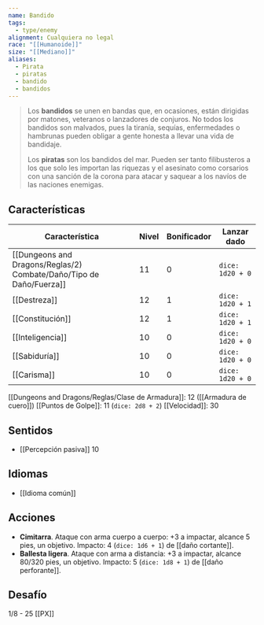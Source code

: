 ```yaml
---
name: Bandido
tags:
  - type/enemy
alignment: Cualquiera no legal
race: "[[Humanoide]]"
size: "[[Mediano]]"
aliases:
  - Pirata
  - piratas
  - bandido
  - bandidos
---
```

> Los **bandidos** se unen en bandas que, en ocasiones, están dirigidas por matones, veteranos o lanzadores de conjuros. No todos los bandidos son malvados, pues la tiranía, sequías, enfermedades o hambrunas pueden obligar a gente honesta a llevar una vida de bandidaje. 
> 
> Los **piratas** son los bandidos del mar. Pueden ser tanto filibusteros a los que solo les importan las riquezas y el asesinato como corsarios con una sanción de la corona para atacar y saquear a los navíos de las naciones enemigas.
## Características
| Característica | Nivel | Bonificador | Lanzar dado |
| ---- | ---- | ---- | ---- |
| [[Dungeons and Dragons/Reglas/2) Combate/Daño/Tipo de Daño/Fuerza]] | 11 | 0 | `dice: 1d20 + 0` |
| [[Destreza]] | 12 | 1 | `dice: 1d20 + 1` |
| [[Constitución]] | 12 | 1 | `dice: 1d20 + 1` |
| [[Inteligencia]] | 10 | 0 | `dice: 1d20 + 0` |
| [[Sabiduría]] | 10 | 0 | `dice: 1d20 + 0` |
| [[Carisma]] | 10 | 0 | `dice: 1d20 + 0` |

[[Dungeons and Dragons/Reglas/Clase de Armadura]]: 12 ([[Armadura de cuero]])
[[Puntos de Golpe]]: 11 (`dice: 2d8 + 2`)
[[Velocidad]]: 30
## Sentidos
- [[Percepción pasiva]] 10

## Idiomas
- [[Idioma común]]

## Acciones
- **Cimitarra**. Ataque con arma cuerpo a cuerpo: +3 a impactar, alcance 5 pies, un objetivo. Impacto: 4 (`dice: 1d6 + 1`) de [[daño cortante]].
- **Ballesta ligera**. Ataque con arma a distancia: +3 a impactar, alcance 80/320 pies, un objetivo. Impacto: 5 (`dice: 1d8 + 1`) de [[daño perforante]].
## Desafío
1/8 - 25 [[PX]]
